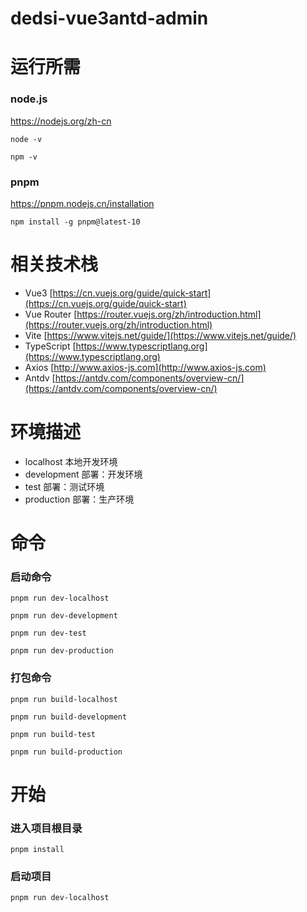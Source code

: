 # dedsi-vue3antd-admin

# 运行所需

### node.js
https://nodejs.org/zh-cn

```
node -v

npm -v
```

### pnpm
https://pnpm.nodejs.cn/installation
```
npm install -g pnpm@latest-10
```

# 相关技术栈
- Vue3 [https://cn.vuejs.org/guide/quick-start](https://cn.vuejs.org/guide/quick-start)
- Vue Router [https://router.vuejs.org/zh/introduction.html](https://router.vuejs.org/zh/introduction.html)
- Vite [https://www.vitejs.net/guide/](https://www.vitejs.net/guide/)
- TypeScript [https://www.typescriptlang.org](https://www.typescriptlang.org)
- Axios [http://www.axios-js.com](http://www.axios-js.com)
- Antdv [https://antdv.com/components/overview-cn/](https://antdv.com/components/overview-cn/)


# 环境描述
- localhost 本地开发环境
- development 部署：开发环境
- test 部署：测试环境
- production 部署：生产环境


# 命令

### 启动命令
```
pnpm run dev-localhost

pnpm run dev-development

pnpm run dev-test

pnpm run dev-production
```

### 打包命令
```
pnpm run build-localhost

pnpm run build-development

pnpm run build-test

pnpm run build-production
```


# 开始

### 进入项目根目录
```
pnpm install
```

### 启动项目
```
pnpm run dev-localhost
```